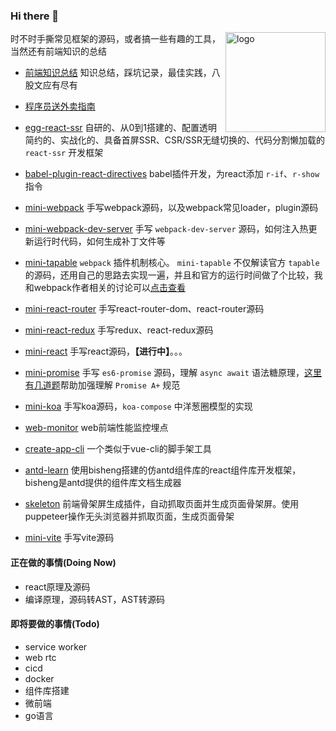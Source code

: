 ### Hi there 👋

<img src="https://github-readme-stats.vercel.app/api?username=lizuncong&show_icons=true" alt="logo" height="160" align="right" />

时不时手撕常见框架的源码，或者搞一些有趣的工具，当然还有前端知识的总结

- [前端知识总结](https://github.com/lizuncong/Front-End-Development-Notes) 知识总结，踩坑记录，最佳实践，八股文应有尽有

- [程序员送外卖指南](https://github.com/lizuncong/food_delivery_guide)

- [egg-react-ssr](https://github.com/lizuncong/egg-react-ssr) 自研的、从0到1搭建的、配置透明简约的、实战化的、具备首屏SSR、CSR/SSR无缝切换的、代码分割懒加载的`react-ssr` 开发框架

- [babel-plugin-react-directives](https://github.com/lizuncong/babel-plugin-react-directives) babel插件开发，为react添加 `r-if`、`r-show` 指令

- [mini-webpack](https://github.com/lizuncong/mini-webpack) 手写webpack源码，以及webpack常见loader，plugin源码

- [mini-webpack-dev-server](https://github.com/lizuncong/mini-webpack-dev-server) 手写 `webpack-dev-server` 源码，如何注入热更新运行时代码，如何生成补丁文件等

- [mini-tapable](https://github.com/lizuncong/mini-tapable) `webpack` 插件机制核心。 `mini-tapable` 不仅解读官方 `tapable` 的源码，还用自己的思路去实现一遍，并且和官方的运行时间做了个比较，我和webpack作者相关的讨论可以[点击查看](https://github.com/webpack/tapable/issues/162)

- [mini-react-router](https://github.com/lizuncong/mini-react-router) 手写react-router-dom、react-router源码

- [mini-react-redux](https://github.com/lizuncong/mini-react-redux) 手写redux、react-redux源码

- [mini-react](https://github.com/lizuncong/mini-react) 手写react源码，**【进行中】**。。。

- [mini-promise](https://github.com/lizuncong/mini-promise) 手写 `es6-promise` 源码，理解 `async await` 语法糖原理，[这里有几道题](https://github.com/lizuncong/mini-promise/blob/master/06-es6-promise/mini-promise/promise%E7%BB%83%E4%B9%A0%E9%A2%98.md)帮助加强理解 `Promise A+` 规范

- [mini-koa](https://github.com/lizuncong/mini-koa) 手写koa源码，`koa-compose` 中洋葱圈模型的实现

- [web-monitor](https://github.com/lizuncong/web-monitor) web前端性能监控埋点

- [create-app-cli](https://github.com/lizuncong/create-app-cli) 一个类似于vue-cli的脚手架工具

- [antd-learn](https://github.com/lizuncong/antd-learn) 使用bisheng搭建的仿antd组件库的react组件库开发框架，bisheng是antd提供的组件库文档生成器

- [skeleton](https://github.com/lizuncong/skeleton) 前端骨架屏生成插件，自动抓取页面并生成页面骨架屏。使用puppeteer操作无头浏览器并抓取页面，生成页面骨架

- [mini-vite](https://github.com/lizuncong/mini-vite) 手写vite源码

#### 正在做的事情(Doing Now)
- react原理及源码
- 编译原理，源码转AST，AST转源码

#### 即将要做的事情(Todo)
- service worker 
- web rtc
- cicd
- docker
- 组件库搭建
- 微前端
- go语言
